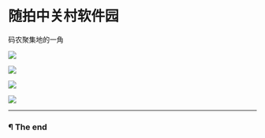 # 随拍中关村软件园

码农聚集地的一角

![](https://raw.githubusercontent.com/d0u9/blog/master/pics/2015-B/2015-09-07/Image00001.jpg)

![](https://raw.githubusercontent.com/d0u9/blog/master/pics/2015-B/2015-09-07/Image00002.jpg)

![](https://raw.githubusercontent.com/d0u9/blog/master/pics/2015-B/2015-09-07/Image00003.jpg)

![](https://raw.githubusercontent.com/d0u9/blog/master/pics/2015-B/2015-09-07/Image00004.jpg)

---

### ¶ The end
